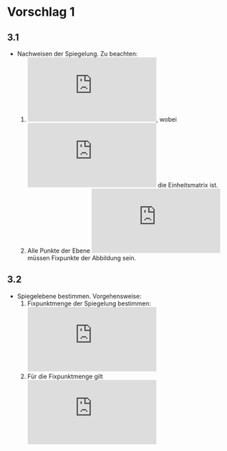 # Vorschlag 1

## 3.1
- Nachweisen der Spiegelung. Zu beachten:
  1. ![S^2=E](http://latex.codecogs.com/gif.latex?%5Cinline%20%5Clarge%20S%5E%7B2%7D%3DE), wobei ![E](http://latex.codecogs.com/gif.latex?%5Cinline%20%5Clarge%20E) die Einheitsmatrix ist.
  2. Alle Punkte der Ebene ![E0](http://latex.codecogs.com/gif.latex?%5Cinline%20%5Clarge%20E_0) müssen Fixpunkte der Abbildung sein.

## 3.2
- Spiegelebene bestimmen. Vorgehensweise:
  1. Fixpunktmenge der Spiegelung bestimmen: ![T*x=x](http://latex.codecogs.com/gif.latex?%5Cinline%20%5Clarge%20T%5Ccdot%5Cvec%7Bx%7D%3D%5Cvec%7Bx%7D)
  2. Für die Fixpunktmenge gilt ![x1=x1;x2=x3](http://latex.codecogs.com/gif.latex?%5Cinline%20%5Clarge%20x_%7B1%7D%3Dx_%7B1%7D%3B%20x_%7B2%7D%3Dx_%7B3%7D)
